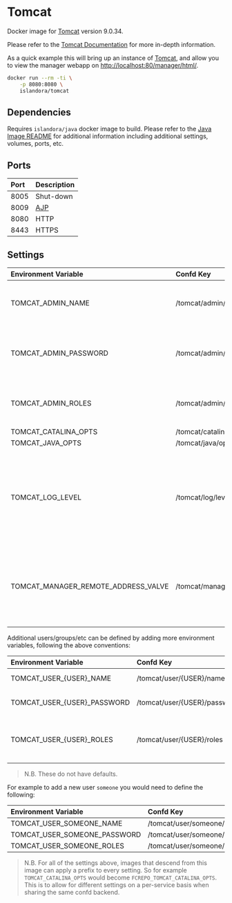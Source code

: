 # Tomcat

Docker image for [Tomcat] version 9.0.34.

Please refer to the [Tomcat Documentation] for more in-depth information.

As a quick example this will bring up an instance of [Tomcat], and allow you
to view the manager webapp on <http://localhost:80/manager/html/>.

```bash
docker run --rm -ti \
    -p 8080:8080 \
    islandora/tomcat
```

## Dependencies

Requires `islandora/java` docker image to build. Please refer to the
[Java Image README](../java/README.md) for additional information including
additional settings, volumes, ports, etc.

## Ports

| Port | Description |
| :--- | :---------- |
| 8005 | Shut-down   |
| 8009 | [AJP]       |
| 8080 | HTTP        |
| 8443 | HTTPS       |

## Settings

| Environment Variable                | Confd Key                            | Default     | Description                                                                           |
| :---------------------------------- | :----------------------------------- | :---------- | :------------------------------------------------------------------------------------ |
| TOMCAT_ADMIN_NAME                   | /tomcat/admin/name                   | admin       | The user name of the manager webapp admin user                                        |
| TOMCAT_ADMIN_PASSWORD               | /tomcat/admin/password               | password    | The password for the manager webapp admin user                                        |
| TOMCAT_ADMIN_ROLES                  | /tomcat/admin/roles                  | manager-gui | Comma separated list of roles the user has                                            |
| TOMCAT_CATALINA_OPTS                | /tomcat/catalina/opts                |             |                                                                                       |
| TOMCAT_JAVA_OPTS                    | /tomcat/java/opts                    |             |                                                                                       |
| TOMCAT_LOG_LEVEL                    | /tomcat/log/level                    | ALL         | Log level. Possible Values: SEVERE, WARNING, INFO, CONFIG, FINE, FINER, FINEST or ALL |
| TOMCAT_MANAGER_REMOTE_ADDRESS_VALVE | /tomcat/manager/remote/address/valve | ^.*$        | Allows / blocks access to manager app to addresses which match this regex             |

Additional users/groups/etc can be defined by adding more environment variables,
following the above conventions:

| Environment Variable        | Confd Key                    | Description                                |
| :-------------------------- | :--------------------------- | :----------------------------------------- |
| TOMCAT_USER_{USER}_NAME     | /tomcat/user/{USER}/name     | The user name                              |
| TOMCAT_USER_{USER}_PASSWORD | /tomcat/user/{USER}/password | The password for the user                  |
| TOMCAT_USER_{USER}_ROLES    | /tomcat/user/{USER}/roles    | Comma separated list of roles the user has |

> N.B. These do not have defaults.

For example to add a new user `someone` you would need to define the following:

| Environment Variable         | Confd Key                     | Value    |
| :--------------------------- | :---------------------------- | :------- |
| TOMCAT_USER_SOMEONE_NAME     | /tomcat/user/someone/name     | someone  |
| TOMCAT_USER_SOMEONE_PASSWORD | /tomcat/user/someone/password | password |
| TOMCAT_USER_SOMEONE_ROLES    | /tomcat/user/someone/roles    | admin    |

> N.B. For all of the settings above, images that descend from this image can
> apply a prefix to every setting. So for example `TOMCAT_CATALINA_OPTS` would
> become `FCREPO_TOMCAT_CATALINA_OPTS`. This is to allow for different settings
> on a per-service basis when sharing the same confd backend.

[AJP]: https://tomcat.apache.org/tomcat-9.0-doc/config/ajp.html
[Tomcat Documentation]: https://tomcat.apache.org/tomcat-9.0-doc/
[Tomcat Logging]: https://tomcat.apache.org/tomcat-9.0-doc/logging.html
[Tomcat]: https://tomcat.apache.org/
